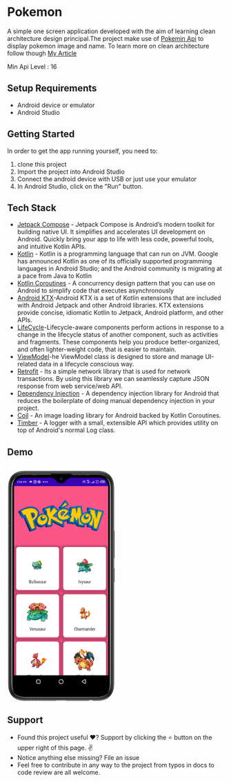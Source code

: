 <p align="center">

# Pokemon

 A simple one screen application developed with the aim of learning clean architecture design principal.The project make use of [Pokemin Api](https://pokeapi.co/api/v2/pokemon) to display pokemon image and name.
 To learn more on clean architecture follow though [My Article](https://states-in-compose.hashnode.dev/clean-architecture-guide)
  
Min Api Level : 16 

## Setup Requirements

- Android device or emulator
- Android Studio

## Getting Started

In order to get the app running yourself, you need to:

1.  clone this project
2.  Import the project into Android Studio
3.  Connect the android device with USB or just use your emulator
4.  In Android Studio, click on the "Run" button.

## Tech Stack
- [Jetpack Compose](https://developer.android.com/jetpack/compose) - Jetpack Compose is Android’s modern toolkit for building native UI. It simplifies and accelerates UI development on Android. Quickly bring your app to life with less code, powerful tools, and intuitive Kotlin APIs.
- [Kotlin](https://developer.android.com/kotlin) - Kotlin is a programming language that can run on JVM. Google has announced Kotlin as one of its officially supported programming languages in Android Studio; and the Android community is migrating at a pace from Java to Kotlin
- [Kotlin Coroutines](https://kotlinlang.org/docs/coroutines-overview.html) - A concurrency design pattern that you can use on Android to simplify code that executes asynchronously
- [Android KTX](https://developer.android.com/kotlin/ktx)-Android KTX is a set of Kotlin extensions that are included with Android Jetpack and other Android libraries. KTX extensions provide concise, idiomatic Kotlin to Jetpack, Android platform, and other APIs.
- [LifeCycle](https://developer.android.com/jetpack/androidx/releases/lifecycle)-Lifecycle-aware components perform actions in response to a change in the lifecycle status of another component, such as activities and fragments. These components help you produce better-organized, and often lighter-weight code, that is easier to maintain. 
- [ViewModel](https://developer.android.com/topic/libraries/architecture/viewmodel)-he ViewModel class is designed to store and manage UI-related data in a lifecycle conscious way.
- [Retrofit](https://square.github.io/retrofit/) -  Its a simple network library that is used for network transactions. By using this library we can seamlessly capture JSON response from web service/web API.
- [Dependency Injection](https://developer.android.com/training/dependency-injection/hilt-android) - A dependency injection library for Android that reduces the boilerplate of doing manual dependency injection in your project.
- [Coil](https://coil-kt.github.io/coil/compose/) - An image loading library for Android backed by Kotlin Coroutines.
- [Timber](https://github.com/JakeWharton/timber) - A logger with a small, extensible API which provides utility on top of Android's normal Log class.
## Demo
<p float="left">
<img src="demo/demo.png" width=250/>
  </p>
  
## Support
- Found this project useful ❤️? Support by clicking the ⭐️ button on the upper right of this page. ✌️
- Notice anything else missing? File an issue 
- Feel free to contribute in any way to the project from typos in docs to code review are all welcome.

